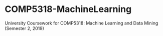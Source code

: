 # COMP5318-MachineLearning
University Coursework for COMP5318: Machine Learning and Data Mining (Semester 2, 2019)
